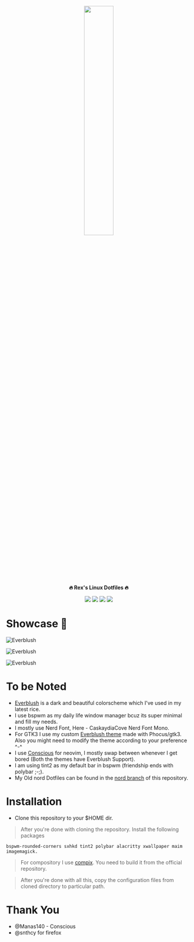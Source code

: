 <p align="center">
  <img width="40%" src="https://raw.githubusercontent.com/Mangeshrex/dotfiles/main/etc/pepe.png">
</p>

<p align="center">
  <b>🔥 Rex's Linux Dotfiles 🔥</b>
</p> 

<p align="center"> 
<img src="https://img.shields.io/github/stars/Mangeshrex/dotfiles?color=e5c76b&labelColor=22292b&style=for-the-badge"> <img src="https://img.shields.io/github/issues/Mangeshrex/dotfiles?color=67b0e8&labelColor=22292b&style=for-the-badge">
<img src="https://img.shields.io/static/v1?label=license&message=MIT&color=8ccf7e&labelColor=22292b&style=for-the-badge">
<img src="https://img.shields.io/github/forks/Mangeshrex/dotfiles?color=e74c4c&labelColor=1b2224&style=for-the-badge">

</p> 
 
# Showcase 🍚
![Everblush](https://raw.githubusercontent.com/Mangeshrex/dotfiles/main/etc/everblush-rice.png)

![Everblush](https://raw.githubusercontent.com/Mangeshrex/dotfiles/main/etc/everblush-polybar.png)

![Everblush](https://raw.githubusercontent.com/Mangeshrex/dotfiles/main/etc/ff.png)

# To be Noted 
- [Everblush](https://github.com/mangeshrex/everblush.vim) is a dark and beautiful colorscheme which I've used in my latest rice. 
- I use bspwm as my daily life window manager bcuz its super minimal and fill my needs. 
- I mostly use Nerd Font, Here - CaskaydiaCove Nerd Font Mono.
- For GTK3 I use my custom [Everblush theme](https://github.com/mangeshrex/everblush-gtk) made with Phocus/gtk3. Also you might need to modify the theme according to your preference ^-^ 
- I use [Conscious](https://github.com/Manas140/Conscious) for neovim, I mostly swap between whenever I get bored (Both the themes have Everblush Support).
- I am using tint2 as my default bar in bspwm (friendship ends with polybar ;-;). 
- My Old nord Dotfiles can be found in the [nord branch](https://github.com/Mangeshrex/dotfiles/tree/nord) of this repository.

# Installation 
  - Clone this repository to your $HOME dir. 
  > After you're done with cloning the repository. Install the following packages 
  
  ```bspwm-rounded-corners sxhkd tint2 polybar alacritty xwallpaper maim imagemagick.``` 
  
  > For compository I use [compix](https://github.com/xeome/compix). You need to build it from the official repository. 
  
  > After you're done with all this, copy the configuration files from cloned directory to particular path. 

# Thank You 
- @Manas140 - Conscious
- @snthcy for firefox
